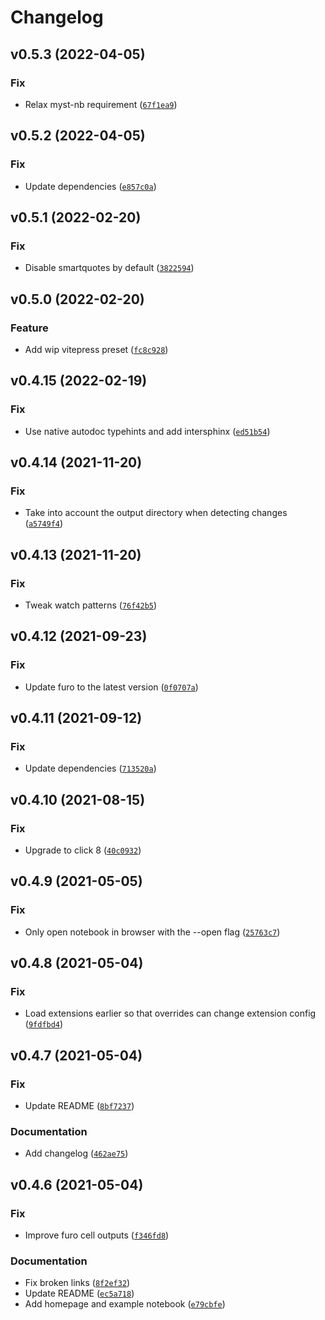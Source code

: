 # Changelog

<!--next-version-placeholder-->

## v0.5.3 (2022-04-05)
### Fix
* Relax myst-nb requirement ([`67f1ea9`](https://github.com/vberlier/mudkip/commit/67f1ea924f1f879cde2fb6d456eb58f77816c2bc))

## v0.5.2 (2022-04-05)
### Fix
* Update dependencies ([`e857c0a`](https://github.com/vberlier/mudkip/commit/e857c0ad90e513bb8d62485d84d7ccf06e31f7bf))

## v0.5.1 (2022-02-20)
### Fix
* Disable smartquotes by default ([`3822594`](https://github.com/vberlier/mudkip/commit/382259450b68d0b5fe51fb307abd76729ee314d8))

## v0.5.0 (2022-02-20)
### Feature
* Add wip vitepress preset ([`fc8c928`](https://github.com/vberlier/mudkip/commit/fc8c928821cebb07ce20da5eb2b9adfc8e724a92))

## v0.4.15 (2022-02-19)
### Fix
* Use native autodoc typehints and add intersphinx ([`ed51b54`](https://github.com/vberlier/mudkip/commit/ed51b5480e2b3d2735350fe69dba1ef285a465e7))

## v0.4.14 (2021-11-20)
### Fix
* Take into account the output directory when detecting changes ([`a5749f4`](https://github.com/vberlier/mudkip/commit/a5749f473064896dbde80a96eb366a5779e5b1b4))

## v0.4.13 (2021-11-20)
### Fix
* Tweak watch patterns ([`76f42b5`](https://github.com/vberlier/mudkip/commit/76f42b547970b43d17c3722f3234ebb57397dfea))

## v0.4.12 (2021-09-23)
### Fix
* Update furo to the latest version ([`0f0707a`](https://github.com/vberlier/mudkip/commit/0f0707af53de1328ef5b4228dd286042b055c1c7))

## v0.4.11 (2021-09-12)
### Fix
* Update dependencies ([`713520a`](https://github.com/vberlier/mudkip/commit/713520a39938c91275706b3236c9bf1eecbf0315))

## v0.4.10 (2021-08-15)
### Fix
* Upgrade to click 8 ([`40c0932`](https://github.com/vberlier/mudkip/commit/40c0932461bdbefe2f76494baa5f9f1a848335a7))

## v0.4.9 (2021-05-05)
### Fix
* Only open notebook in browser with the --open flag ([`25763c7`](https://github.com/vberlier/mudkip/commit/25763c7700be97db887ccc6d0c9d791d7af12584))

## v0.4.8 (2021-05-04)
### Fix
* Load extensions earlier so that overrides can change extension config ([`9fdfbd4`](https://github.com/vberlier/mudkip/commit/9fdfbd4739bd4b36cd53ed1a8694c1cf76d7e176))

## v0.4.7 (2021-05-04)
### Fix
* Update README ([`8bf7237`](https://github.com/vberlier/mudkip/commit/8bf72375a155cf0f437796bb9c577d708e897d09))

### Documentation
* Add changelog ([`462ae75`](https://github.com/vberlier/mudkip/commit/462ae7596949e1a4f7dd880ba14ed7aa50d66655))

## v0.4.6 (2021-05-04)
### Fix
* Improve furo cell outputs ([`f346fd8`](https://github.com/vberlier/mudkip/commit/f346fd8b4d4b4edbe7d2576cef50b270814a7114))

### Documentation
* Fix broken links ([`8f2ef32`](https://github.com/vberlier/mudkip/commit/8f2ef32c696728a11e4656ef21445c91723669f9))
* Update README ([`ec5a718`](https://github.com/vberlier/mudkip/commit/ec5a718c6f7f812e1c765e6f422a5db1f9396f29))
* Add homepage and example notebook ([`e79cbfe`](https://github.com/vberlier/mudkip/commit/e79cbfeb78d35ab28f5e1351c0a417c37182b003))
